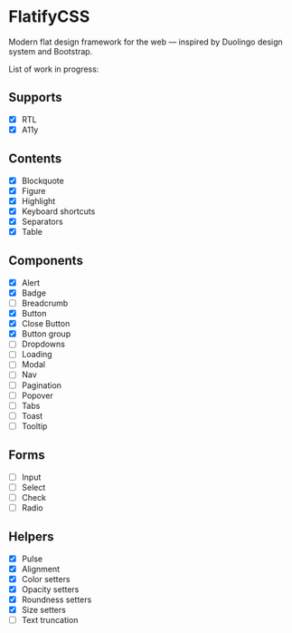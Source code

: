 # FlatifyCSS

Modern flat design framework for the web — inspired by Duolingo design system and Bootstrap.

List of work in progress:

## Supports

-   [x] RTL
-   [x] A11y

## Contents

-   [x] Blockquote
-   [x] Figure
-   [x] Highlight
-   [x] Keyboard shortcuts
-   [x] Separators
-   [x] Table

## Components

-   [x] Alert
-   [x] Badge
-   [ ] Breadcrumb
-   [x] Button
-   [x] Close Button
-   [x] Button group
-   [ ] Dropdowns
-   [ ] Loading
-   [ ] Modal
-   [ ] Nav
-   [ ] Pagination
-   [ ] Popover
-   [ ] Tabs
-   [ ] Toast
-   [ ] Tooltip

## Forms

-   [ ] Input
-   [ ] Select
-   [ ] Check
-   [ ] Radio

## Helpers

-   [x] Pulse
-   [x] Alignment
-   [x] Color setters
-   [x] Opacity setters
-   [x] Roundness setters
-   [x] Size setters
-   [ ] Text truncation
